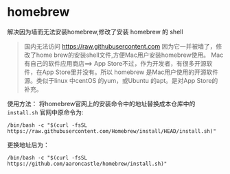 # homebrew
解决因为墙而无法安装homebrew,修改了安装 homebrew 的 shell
> 国内无法访问 https://raw.githubusercontent.com 因为它一并被墙了，修改了home brew的安装shell文件,方便Mac用户安装homebrew使用。
> Mac有自己的软件应用商店==> App Store不过，作为开发者，有很多开源软件，在App Store里并没有。所以 homebrew 是Mac用户使用的开源软件源。类似于linux 中centOS 的yum，或Ubuntu 的apt。是对App Store的补充。


使用方法：
  将homebrew官网上的安装命令中的地址替换成本仓库中的`install.sh`
  官网中原命令为:
  ```shell
  /bin/bash -c "$(curl -fsSL https://raw.githubusercontent.com/Homebrew/install/HEAD/install.sh)"
  ```
  更换地址后为：
  ```shell
  /bin/bash -c "$(curl -fsSL https://github.com/aaroncastle/homebrew/install.sh)"
  ```
  
